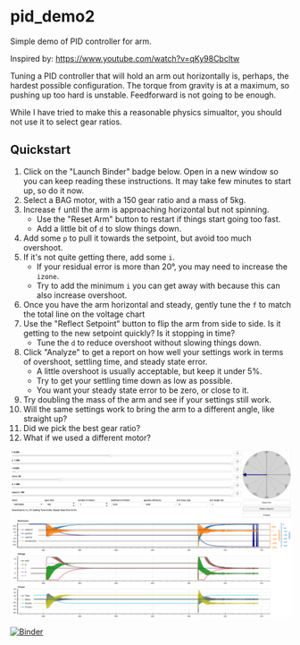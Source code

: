 # pid_demo2

Simple demo of PID controller for arm.

Inspired by: https://www.youtube.com/watch?v=qKy98Cbcltw

Tuning a PID controller that will hold an arm out horizontally is, perhaps, the hardest possible configuration.
The torque from gravity is at a maximum, so pushing up too hard is unstable.  Feedforward is not going to be enough.

While I have tried to make this a reasonable physics simualtor, you should not use it to select gear ratios.

## Quickstart

1. Click on the "Launch Binder" badge below.  Open in a new window so you can keep reading these instructions.  It may take few minutes to start up, so do it now.
1. Select a BAG motor, with a 150 gear ratio and a mass of 5kg.
1. Increase `f` until the arm is approaching horizontal but not spinning.  
   * Use the "Reset Arm" button to restart if things start going too fast. 
   * Add a little bit of `d` to slow things down.
1. Add some `p` to pull it towards the setpoint, but avoid too much overshoot.
1. If it's not quite getting there, add some `i`.
    * If your residual error is more than 20°, you may need to increase the `izone`.
    * Try to add the minimum `i` you can get away with because this can also increase overshoot.
1. Once you have the arm horizontal and steady, gently tune the `f` to match the total line on the voltage chart
1. Use the "Reflect Setpoint" button to flip the arm from side to side.  Is it getting to the new setpoint quickly?  Is it stopping in time? 
   * Tune the `d` to reduce overshoot without slowing things down.
1. Click "Analyze" to get a report on how well your settings work in terms of overshoot, settling time, and steady state error.
   * A little overshoot is usually acceptable, but keep it under 5%.
   * Try to get your settling time down as low as possible.
   * You want your steady state error to be zero, or close to it.   
1. Try doubling the mass of the arm and see if your settings still work.
1. Will the same settings work to bring the arm to a different angle, like straight up?
1. Did we pick the best gear ratio?
1. What if we used a different motor?

![Screenshot of PID demo tool.  There are sliders for PIDF, IZone and Setpoint, and selectors for motor, gear ratio, number of motors, coefficient of friction, gearbox efficiency, arm mass, and arm length.  Charts show an animation of a swinging arm, mechanical properties, voltages, and torques.](images/screenshot.png)

[![Binder](https://mybinder.org/badge_logo.svg)](https://mybinder.org/v2/gh/Paradox2102/pid_demo2/main?urlpath=%2Fproxy%2F5006%2Fbokeh-app)
